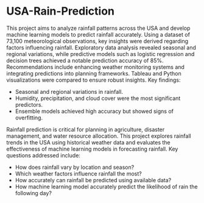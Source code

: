 # USA-Rain-Prediction

This project aims to analyze rainfall patterns across the USA and develop machine learning models to predict rainfall accurately. Using a dataset of 73,100 meteorological observations, key insights were derived regarding factors influencing rainfall. Exploratory data analysis revealed seasonal and regional variations, while predictive models such as logistic regression and decision trees achieved a notable prediction accuracy of 85%. Recommendations include enhancing weather monitoring systems and integrating predictions into planning frameworks. Tableau and Python visualizations were compared to ensure robust insights. Key findings:
- Seasonal and regional variations in rainfall.
- Humidity, precipitation, and cloud cover were the most significant predictors.
- Ensemble models achieved high accuracy but showed signs of overfitting.

Rainfall prediction is critical for planning in agriculture, disaster management, and water resource allocation. This project explores rainfall trends in the USA using historical weather data and evaluates the effectiveness of machine learning models in forecasting rainfall. Key questions addressed include:
+ How does rainfall vary by location and season?
+ Which weather factors influence rainfall the most?
+ How accurately can rainfall be predicted using available data?
+ How machine learning model accurately predict the likelihood of rain the following day?
